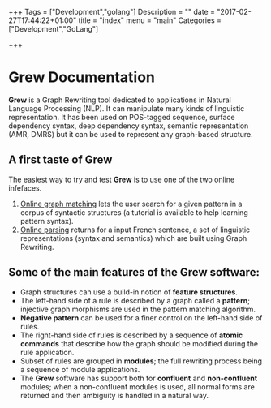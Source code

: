 +++
Tags = ["Development","golang"]
Description = ""
date = "2017-02-27T17:44:22+01:00"
title = "index"
menu = "main"
Categories = ["Development","GoLang"]

+++

# Grew Documentation

**Grew** is a Graph Rewriting tool dedicated to applications in Natural Language Processing (NLP). It can manipulate many kinds of linguistic representation. It has been used on POS-tagged sequence, surface dependency syntax, deep dependency syntax, semantic representation (AMR, DMRS) but it can be used to represent any graph-based structure.

## A first taste of Grew
The easiest way to try and test **Grew** is to use one of the two online infefaces.

  1. [Online graph matching](http://grew.loria.fr/demo) lets the user search for a given pattern in a corpus of syntactic structures (a tutorial is available to help learning pattern syntax).
  2. [Online parsing](http://talc2.loria.fr/grew_demo) returns for a input French sentence, a set of linguistic representations (syntax and semantics) which are built using Graph Rewriting.

## Some of the main features of the Grew software:

  * Graph structures can use a build-in notion of **feature structures**.
  * The left-hand side of a rule is described by a graph called a **pattern**; injective graph morphisms are used in the pattern matching algorithm.
  * **Negative pattern** can be used for a finer control on the left-hand side of rules.
  * The right-hand side of rules is described by a sequence of **atomic commands** that describe how the graph should be modified during the rule application.
  * Subset of rules are grouped in **modules**; the full rewriting process being a sequence of module applications.
  * The **Grew** software has support both for **confluent** and **non-confluent** modules; when a non-confluent modules is used, all normal forms are returned and then ambiguity is handled in a natural way.
